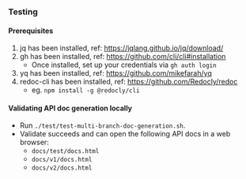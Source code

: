 ### Testing

#### Prerequisites

1. jq has been installed, ref: https://jqlang.github.io/jq/download/
2. gh has been installed, ref: https://github.com/cli/cli#installation
   - Once installed, set up your credentials via `gh auth login`
3. yq has been installed, ref: https://github.com/mikefarah/yq
4. redoc-cli has been installed, ref: https://github.com/Redocly/redoc
   - eg. `npm install -g @redocly/cli`

#### Validating API doc generation locally

* Run `./test/test-multi-branch-doc-generation.sh`.
* Validate succeeds and can open the following API docs in a web browser:
  * `docs/test/docs.html`
  * `docs/v1/docs.html`
  * `docs/v2/docs.html`

